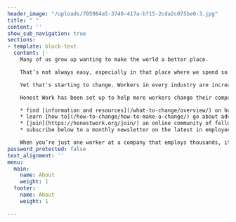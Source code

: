 ```yaml
---
header_image: "/uploads/705984a5-3740-417a-bf15-2cda2c075be0-3.jpg"
title: " "
content: ''
show_sub_navigation: true
sections:
- template: block-text
  content: |-
    Many of us grow up wanting to make the world a better place.

    That’s not always easy, especially in that place where we spend so much of our time: work. It can be hard to find employers that live up to our values, with so many companies contributing to global problems in some way, be it climate change, human rights abuses or aggressive tax avoidance. And so we feel we have little choice but to keep our head down and get on with things.

    Yet that's starting to change. Workers in every industry are increasingly coming together and pushing the companies they work for to do better. Workers have been [getting](/how-to-change/workers-changing-the-world/) their companies to commit to cutting their emissions, stop whitewashing the reputations of controversial clients, and stop stocking dangerous weapons in retailers.

    Honest Work has been set up to help more workers change their companies for the better. Here you can:

    * find [information and resources](/what-to-change/overview/) on how your company may be contributing to global problems and what they can do to change
    * learn [how to](/how-to-change/how-to-make-a-change/) go about advocating for change internally and get colleagues on board
    * [join](https://honestwork.org/join/) an online community of fellow workers for support, advice and learning
    * subscribe below to a monthly newsletter on the latest in employee activism, with tips and opportunities to make a difference

    When you’re just one worker at a company that employs thousands, it can seem impossible to change things. But chances are you’re not alone, and by coming together you can make your company, your industry and the world a better place.
password_protected: false
text_alignment: ''
menu:
  main:
    name: About
    weight: 1
  footer:
    name: About
    weight: 1

---
```

